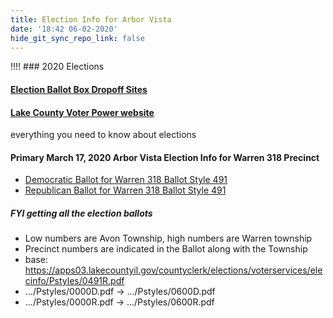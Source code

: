 ```yaml
---
title: Election Info for Arbor Vista
date: '18:42 06-02-2020'
hide_git_sync_repo_link: false
---
```


!!!! ### 2020 Elections

#### [Election Ballot Box Dropoff Sites](https://www.lakecountyil.gov/DocumentCenter/View/36233/Drop-Box-Locations-all)

#### [Lake County Voter Power website](https://lakecountyil.gov/351/Voter-Power-for-Registered-Voters)
everything you need to know about elections 
#### Primary March 17, 2020 Arbor Vista Election Info for Warren 318 Precinct
* [Democratic Ballot for Warren 318 Ballot Style 491](https://apps03.lakecountyil.gov/countyclerk/elections/voterservices/elecinfo/Pstyles/0491D.pdf)
* [Republican Ballot for Warren 318 Ballot Style 491](https://apps03.lakecountyil.gov/countyclerk/elections/voterservices/elecinfo/Pstyles/0491R.pdf)

##### FYI getting all the election ballots

* Low numbers are Avon Township, high numbers are Warren township
* Precinct numbers are indicated in the Ballot along with the Township
* base: https://apps03.lakecountyil.gov/countyclerk/elections/voterservices/elecinfo/Pstyles/0491R.pdf
* .../Pstyles/0000D.pdf  -> .../Pstyles/0600D.pdf
* .../Pstyles/0000R.pdf  -> .../Pstyles/0600R.pdf

